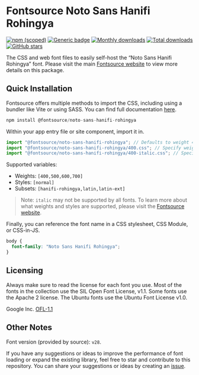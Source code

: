 # Fontsource Noto Sans Hanifi Rohingya

[![npm (scoped)](https://img.shields.io/npm/v/@fontsource/noto-sans-hanifi-rohingya?color=brightgreen)](https://www.npmjs.com/package/@fontsource/noto-sans-hanifi-rohingya) [![Generic badge](https://img.shields.io/badge/fontsource-passing-brightgreen)](https://github.com/fontsource/fontsource) [![Monthly downloads](https://badgen.net/npm/dm/@fontsource/noto-sans-hanifi-rohingya)](https://github.com/fontsource/fontsource) [![Total downloads](https://badgen.net/npm/dt/@fontsource/noto-sans-hanifi-rohingya)](https://github.com/fontsource/fontsource) [![GitHub stars](https://img.shields.io/github/stars/fontsource/fontsource.svg?style=social&label=Star)](https://github.com/fontsource/fontsource/stargazers)

The CSS and web font files to easily self-host the “Noto Sans Hanifi Rohingya” font. Please visit the main [Fontsource website](https://fontsource.org/fonts/noto-sans-hanifi-rohingya) to view more details on this package.

## Quick Installation

Fontsource offers multiple methods to import the CSS, including using a bundler like Vite or using SASS. You can find full documentation [here](https://fontsource.org/docs/getting-started/introduction).

```javascript
npm install @fontsource/noto-sans-hanifi-rohingya
```

Within your app entry file or site component, import it in.

```javascript
import "@fontsource/noto-sans-hanifi-rohingya"; // Defaults to weight 400
import "@fontsource/noto-sans-hanifi-rohingya/400.css"; // Specify weight
import "@fontsource/noto-sans-hanifi-rohingya/400-italic.css"; // Specify weight and style
```

Supported variables:
- Weights: `[400,500,600,700]`
- Styles: `[normal]`
- Subsets: `[hanifi-rohingya,latin,latin-ext]`

> Note: `italic` may not be supported by all fonts. To learn more about what weights and styles are supported, please visit the [Fontsource website](https://fontsource.org/fonts/noto-sans-hanifi-rohingya).

Finally, you can reference the font name in a CSS stylesheet, CSS Module, or CSS-in-JS.

```css
body {
  font-family: "Noto Sans Hanifi Rohingya";
}
```

## Licensing
Always make sure to read the license for each font you use. Most of the fonts in the collection use the SIL Open Font License, v1.1. Some fonts use the Apache 2 license. The Ubuntu fonts use the Ubuntu Font License v1.0.

Google Inc.
[OFL-1.1](http://scripts.sil.org/OFL)

## Other Notes
Font version (provided by source): `v28`.

If you have any suggestions or ideas to improve the performance of font loading or expand the existing library, feel free to star and contribute to this repository. You can share your suggestions or ideas by creating an [issue](https://github.com/fontsource/fontsource/issues).
